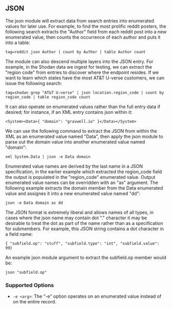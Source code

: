 ## JSON

The json module will extract data from search entries into enumerated values for later use. For example, to find the most prolific reddit posters, the following search extracts the "Author" field from each reddit post into a new enumerated value, then counts the occurrence of each author and puts it into a table:

```
tag=reddit json Author | count by Author | table Author count
```

The module can also descend multiple layers into the JSON entry. For example, in the Shodan data we ingest for testing, we can extract the "region code" from entries to discover where the endpoint resides. If we want to learn which states have the most AT&T U-verse customers, we can issue the following search:

```
tag=shodan grep "AT&T U-verse" | json location.region_code | count by region_code | table region_code count
```

It can also operate on enumerated values rather than the full entry data if desired; for instance, if an XML entry contains json within it:

```
<System><Data>{ "domain": "gravwell.io" }</Data></System>
```

We can use the following command to extract the JSON from within the XML as an enumerated value named "Data", then apply the json module to parse out the domain value into another enumerated value named "domain":

```
xml System.Data | json -e Data domain
```
Enumerated value names are derived by the last name in a JSON specification, in the earlier example which extracted the region_code field the output is populated in the "region_code" enumerated value.  Output enumerated value names can be overridden with an "as" argument.  The following example extracts the domain member from the Data enumerated value and assignes it into a new enumerated value named "dd":

```
json -e Data domain as dd
```

The JSON format is extremely liberal and allows names of all types, in cases where the json name may contain dot "." character it may be desirable to treat the dot as part of the name rather than as a specification for submembers.  For example, this JSON string contains a dot character in a field name:

```
{ "subfield.op": "stuff", "subfield.type": "int", "subfield.value": 99}
```

An example json module argument to extract the subfield.op member would be:

```
json "subfield.op"
```

### Supported Options

* `-e <arg>`: The “-e” option operates on an enumerated value instead of on the entire record.